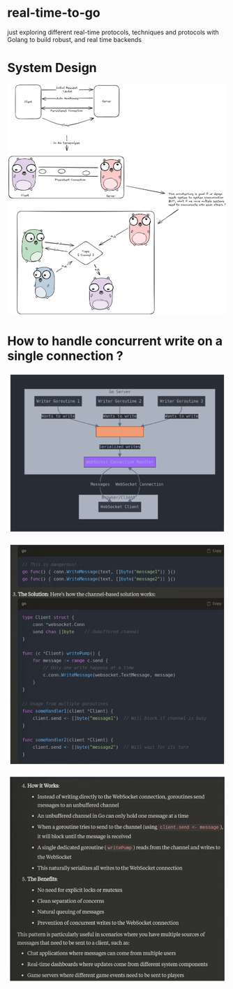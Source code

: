 # real-time-to-go
just exploring different real-time protocols, techniques and protocols with Golang to build robust, and real time backends

# System Design 
![alt text](System-Design.png)


# How to handle concurrent write on a single connection ? 

![alt text](image-1.png)

![alt text](image-2.png)

![alt text](image-3.png)